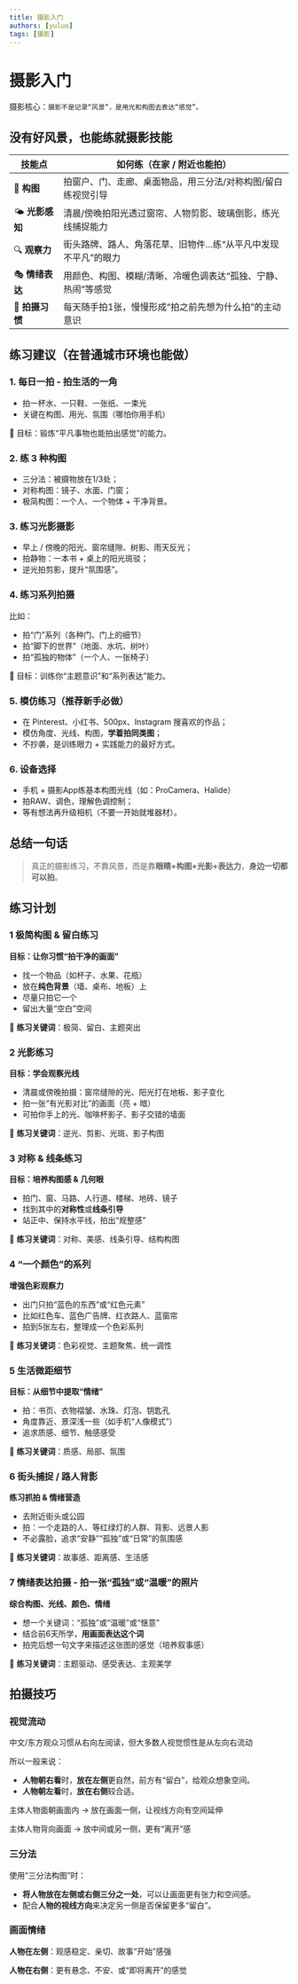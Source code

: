 ```yaml
---
title: 摄影入门
authors: [yuluo]
tags: [摄影]
---
```


 

# 摄影入门

摄影核心：`摄影不是记录“风景”，是用光和构图去表达“感觉”。`

## 没有好风景，也能练就摄影技能

| 技能点         | 如何练（在家 / 附近也能拍）                                  |
| -------------- | ------------------------------------------------------------ |
| 📐 **构图**     | 拍窗户、门、走廊、桌面物品，用三分法/对称构图/留白练视觉引导 |
| 🌤️ **光影感知** | 清晨/傍晚拍阳光透过窗帘、人物剪影、玻璃倒影，练光线捕捉能力  |
| 🔍 **观察力**   | 街头路牌、路人、角落花草、旧物件…练“从平凡中发现不平凡”的眼力 |
| 🎭 **情绪表达** | 用颜色、构图、模糊/清晰、冷暖色调表达“孤独、宁静、热闹”等感觉 |
| 👣 **拍摄习惯** | 每天随手拍1张，慢慢形成“拍之前先想为什么拍”的主动意识        |

## 练习建议（在普通城市环境也能做）

### 1. **每日一拍 - 拍生活的一角**

- 拍一杯水、一只鞋、一张纸、一束光
- 关键在构图、用光、氛围（哪怕你用手机）

🎯 目标：锻炼“平凡事物也能拍出感觉”的能力。

### 2. **练 3 种构图**

- 三分法：被摄物放在1/3处；
- 对称构图：镜子、水面、门窗；
- 极简构图：一个人、一个物体 + 干净背景。

### 3. **练习光影摄影**

- 早上 / 傍晚的阳光、窗帘缝隙、树影、雨天反光；
- 拍静物：一本书 + 桌上的阳光斑驳；
- 逆光拍剪影，提升“氛围感”。

### 4. **练习系列拍摄**

比如：

- 拍“门”系列（各种门、门上的细节）
- 拍“脚下的世界”（地面、水坑、树叶）
- 拍“孤独的物体”（一个人、一张椅子）

🎯 目标：训练你“主题意识”和“系列表达”能力。

### 5. **模仿练习（推荐新手必做）**

- 在 Pinterest、小红书、500px、Instagram 搜喜欢的作品；
- 模仿角度、光线、构图，**学着拍同类图**；
- 不抄袭，是训练眼力 + 实践能力的最好方式。

### 6. **设备选择**

- 手机 + 摄影App练基本构图光线（如：ProCamera、Halide）
- 拍RAW、调色，理解色调控制；
- 等有想法再升级相机（不要一开始就堆器材）。

## 总结一句话

> 真正的摄影练习，不靠风景，而是靠**眼睛+构图+光影+表达力**，**身边一切都可以拍**。

## 练习计划

### 1 极简构图 & 留白练习

**目标：让你习惯“拍干净的画面”**

- 找一个物品（如杯子、水果、花瓶）
- 放在**纯色背景**（墙、桌布、地板）上
- 尽量只拍它一个
- 留出大量“空白”空间

📌 **练习关键词**：极简、留白、主题突出

### 2 光影练习

**目标：学会观察光线**

- 清晨或傍晚拍摄：窗帘缝隙的光、阳光打在地板、影子变化
- 拍一张“有光影对比”的画面（亮 + 暗）
- 可拍你手上的光、咖啡杯影子、影子交错的墙面

📌 **练习关键词**：逆光、剪影、光斑、影子构图

### 3 对称 & 线条练习

**目标：培养构图感 & 几何眼**

- 拍门、窗、马路、人行道、楼梯、地砖、镜子
- 找到其中的**对称性**或**线条引导**
- 站正中、保持水平线，拍出“规整感”

📌 **练习关键词**：对称、美感、线条引导、结构构图

### 4 “一个颜色”的系列

**增强色彩观察力**

- 出门只拍“蓝色的东西”或“红色元素”
- 比如红色车、蓝色广告牌、红衣路人、蓝窗帘
- 拍到5张左右，整理成一个色彩系列

📌 **练习关键词**：色彩视觉、主题聚焦、统一调性

### 5 生活微距细节

**目标：从细节中提取“情绪”**

- 拍：书页、衣物褶皱、水珠、灯泡、钥匙孔
- 角度靠近、景深浅一些（如手机“人像模式”）
- 追求质感、细节、触感感受

📌 **练习关键词**：质感、局部、氛围

### 6 街头捕捉 / 路人背影

**练习抓拍 & 情绪营造**

- 去附近街头或公园
- 拍：一个走路的人、等红绿灯的人群、背影、远景人影
- 不必露脸，追求“安静”“孤独”或“日常”的氛围感

📌 **练习关键词**：故事感、距离感、生活感

### 7 情绪表达拍摄 - 拍一张“孤独”或“温暖”的照片

**综合构图、光线、颜色、情绪**

- 想一个关键词：“孤独”或“温暖”或“惬意”
- 结合前6天所学，**用画面表达这个词**
- 拍完后想一句文字来描述这张图的感觉（培养叙事感）

📌 **练习关键词**：主题驱动、感受表达、主观美学

## 拍摄技巧

### 视觉流动

中文/东方观众习惯从右向左阅读，但大多数人视觉惯性是从左向右流动

所以一般来说：

- **人物朝右看**时，**放在左侧**更自然，前方有“留白”，给观众想象空间。
- **人物朝左看**时，**放在右侧**较合适。

主体人物面朝画面内 → 放在画面一侧，让视线方向有空间延伸

主体人物背向画面 → 放中间或另一侧，更有“离开”感

### 三分法

使用“三分法构图”时：

- **将人物放在左侧或右侧三分之一处**，可以让画面更有张力和空间感。
- 配合**人物的视线方向**来决定另一侧是否保留更多“留白”。

### 画面情绪

**人物在左侧**：观感稳定、亲切、故事“开始”感强

**人物在右侧**：更有悬念、不安、或“即将离开”的感觉

